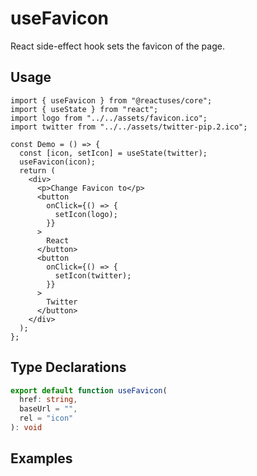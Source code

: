 # useFavicon

React side-effect hook sets the favicon of the page.

## Usage

```tsx
import { useFavicon } from "@reactuses/core";
import { useState } from "react";
import logo from "../../assets/favicon.ico";
import twitter from "../../assets/twitter-pip.2.ico";

const Demo = () => {
  const [icon, setIcon] = useState(twitter);
  useFavicon(icon);
  return (
    <div>
      <p>Change Favicon to</p>
      <button
        onClick={() => {
          setIcon(logo);
        }}
      >
        React
      </button>
      <button
        onClick={() => {
          setIcon(twitter);
        }}
      >
        Twitter
      </button>
    </div>
  );
};

```

## Type Declarations

```ts
export default function useFavicon(
  href: string,
  baseUrl = "",
  rel = "icon"
): void
```

## Examples

